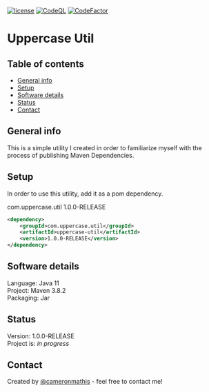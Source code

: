 [![license](https://img.shields.io/github/license/cameronmathis/UppercaseUtil)](LICENSE)
[![CodeQL](https://github.com/cameronmathis/UppercaseUtil/actions/workflows/codeql-analysis.yaml/badge.svg)](https://github.com/cameronmathis/UppercaseUtil/actions/workflows/codeql-analysis.yaml)
[![CodeFactor](https://www.codefactor.io/repository/github/cameronmathis/UppercaseUtil/badge)](https://www.codefactor.io/repository/github/cameronmathis/UppercaseUtil)

# Uppercase Util

## Table of contents

- [General info](#general-info)
- [Setup](#setup)
- [Software details](#Software-details)
- [Status](#status)
- [Contact](#contact)

## General info

This is a simple utility I created in order to familiarize myself with the process of publishing Maven Dependencies.

## Setup

In order to use this utility, add it as a pom dependency. <br/>

com.uppercase.util 1.0.0-RELEASE

```xml
<dependency>
    <groupId>com.uppercase.util</groupId>
    <artifactId>uppercase-util</artifactId>
    <version>1.0.0-RELEASE</version>
</dependency>
```

## Software details

Language: Java 11 <br/>
Project: Maven 3.8.2 <br/>
Packaging: Jar <br/>

## Status

Version: 1.0.0-RELEASE <br/>
Project is: _in progress_

## Contact

Created by [@cameronmathis](https://github.com/cameronmathis/) - feel free to contact me!
